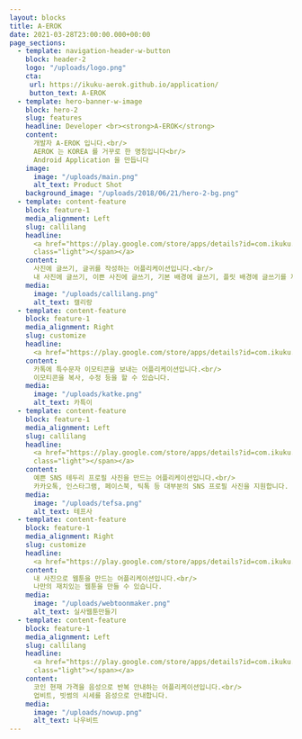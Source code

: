 ```yaml
---
layout: blocks
title: A-EROK
date: 2021-03-28T23:00:00.000+00:00
page_sections:
  - template: navigation-header-w-button
    block: header-2
    logo: "/uploads/logo.png"  
    cta:
     url: https://ikuku-aerok.github.io/application/
     button_text: A-EROK
  - template: hero-banner-w-image
    block: hero-2
    slug: features
    headline: Developer <br><strong>A-EROK</strong>
    content:
      개발자 A-EROK 입니다.<br/>
      AEROK 는 KOREA 를 거꾸로 한 명칭입니다<br/>
      Android Application 을 만듭니다
    image:
      image: "/uploads/main.png"
      alt_text: Product Shot
    background_image: "/uploads/2018/06/21/hero-2-bg.png"
  - template: content-feature
    block: feature-1
    media_alignment: Left
    slug: callilang
    headline:
      <a href="https://play.google.com/store/apps/details?id=com.ikuku.app.callilang" target="_blank"><strong>[ 캘리랑 ]<span class="light"></span></strong><span
      class="light"></span></a>
    content:
      사진에 글쓰기, 글귀를 작성하는 어플리케이션입니다.<br/>
      내 사진에 글쓰기, 이쁜 사진에 글쓰기, 기본 배경에 글쓰기, 플릿 배경에 글쓰기를 제공합니다.
    media:
      image: "/uploads/callilang.png"
      alt_text: 캘리랑
  - template: content-feature
    block: feature-1
    media_alignment: Right
    slug: customize
    headline:
      <a href="https://play.google.com/store/apps/details?id=com.ikuku.aerok.katke" target="_blank"><strong>[ 카특이 ]</strong><span class="light"></span></a>
    content:
      카톡에 특수문자 이모티콘을 보내는 어플리케이션입니다.<br/>
      이모티콘을 복사, 수정 등을 할 수 있습니다.
    media:
      image: "/uploads/katke.png"
      alt_text: 카특이
  - template: content-feature
    block: feature-1
    media_alignment: Left
    slug: callilang
    headline:
      <a href="https://play.google.com/store/apps/details?id=com.ikuku.aerok.kaprofilesa" target="_blank"><strong>[ 테프사 ]<span class="light"></span></strong><span
      class="light"></span></a>
    content:
      예쁜 SNS 테두리 프로필 사진을 만드는 어플리케이션입니다.<br/>
      카카오톡, 인스타그램, 페이스북, 틱톡 등 대부분의 SNS 프로필 사진을 지원합니다.
    media:
      image: "/uploads/tefsa.png"
      alt_text: 테프사
  - template: content-feature
    block: feature-1
    media_alignment: Right
    slug: customize
    headline:
      <a href="https://play.google.com/store/apps/details?id=com.ikuku.aerok.webtoonmaker" target="_blank"><strong>[ 실사웹툰만들기 ]</strong><span class="light"></span></a>
    content:
      내 사진으로 웹툰을 만드는 어플리케이션입니다.<br/>
      나만의 재치있는 웹툰을 만들 수 있습니다.
    media:
      image: "/uploads/webtoonmaker.png"
      alt_text: 실사웹툰만들기  
  - template: content-feature
    block: feature-1
    media_alignment: Left
    slug: callilang
    headline:
      <a href="https://play.google.com/store/apps/details?id=com.ikuku.aerok.nowup" target="_blank"><strong>[ 나우비트 ]<span class="light"></span></strong><span
      class="light"></span></a>
    content:
      코인 현재 가격을 음성으로 반복 안내하는 어플리케이션입니다.<br/>
      업비트, 빗썸의 시세를 음성으로 안내합니다.
    media:
      image: "/uploads/nowup.png"
      alt_text: 나우비트
---
```

